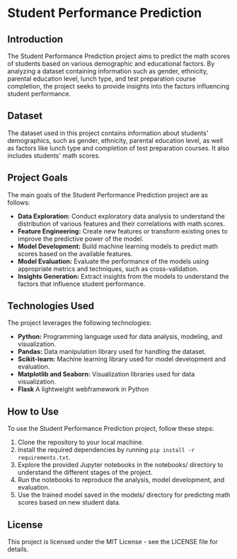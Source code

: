 # Student Performance Prediction

## Introduction

The Student Performance Prediction project aims to predict the math scores of students based on various demographic and educational factors. By analyzing a dataset containing information such as gender, ethnicity, parental education level, lunch type, and test preparation course completion, the project seeks to provide insights into the factors influencing student performance.

## Dataset

The dataset used in this project contains information about students' demographics, such as gender, ethnicity, parental education level, as well as factors like lunch type and completion of test preparation courses. It also includes students' math scores.

## Project Goals

The main goals of the Student Performance Prediction project are as follows:

- **Data Exploration:** Conduct exploratory data analysis to understand the distribution of various features and their correlations with math scores.
- **Feature Engineering:** Create new features or transform existing ones to improve the predictive power of the model.
- **Model Development:** Build machine learning models to predict math scores based on the available features.
- **Model Evaluation:** Evaluate the performance of the models using appropriate metrics and techniques, such as cross-validation.
- **Insights Generation:** Extract insights from the models to understand the factors that influence student performance.

## Technologies Used

The project leverages the following technologies:

- **Python:** Programming language used for data analysis, modeling, and visualization.
- **Pandas:** Data manipulation library used for handling the dataset.
- **Scikit-learn:** Machine learning library used for model development and evaluation.
- **Matplotlib and Seaborn:** Visualization libraries used for data visualization.
- **Flask** A lightweight webframework in Python

## How to Use

To use the Student Performance Prediction project, follow these steps:

1. Clone the repository to your local machine.
2. Install the required dependencies by running `pip install -r requirements.txt`.
3. Explore the provided Jupyter notebooks in the notebooks/ directory to understand the different stages of the project.
4. Run the notebooks to reproduce the analysis, model development, and evaluation.
5. Use the trained model saved in the models/ directory for predicting math scores based on new student data.

## License

This project is licensed under the MIT License - see the LICENSE file for details.
